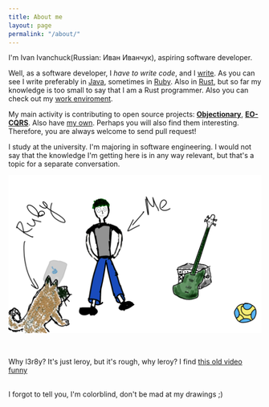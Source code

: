 ```yaml
---
title: About me
layout: page
permalink: "/about/"
---
```


I'm Ivan Ivanchuck(Russian: Иван Иванчук), aspiring software developer.

Well, as a software developer, I _have to write code_, and I [write](https://github.com/l3r8yJ). As you can see I write preferably in [Java](https://en.wikipedia.org/wiki/Java_(programming_language)), sometimes in [Ruby](https://en.wikipedia.org/wiki/Ruby_(programming_language)). Also in [Rust](https://en.wikipedia.org/wiki/Rust_(programming_language)), but so far my knowledge is too small to say that I am a Rust programmer. Also you can check out my [work enviroment](/2023/02/21/my-work-environment).

My main activity is contributing to open source projects: [**Objectionary**](https://github.com/objectionary), [**EO-CQRS**](https://github.com/eo-cqrs). Also have [my own](/pets/). Perhaps you will also find them interesting. Therefore, you are always welcome to send pull request!
<br/>

I study at the university. I'm majoring in software engineering. I would not say that the knowledge I'm getting here is in any way relevant, but that's a topic for a separate conversation.

![pic](/assets/images/about.png)

<br/>

Why l3r8y? It's just leroy, but it's rough, why leroy? 
I find [this old video funny](https://youtu.be/mLyOj_QD4a4?t=85)

<br/>
I forgot to tell you, I'm colorblind, don't be mad at my drawings ;)
